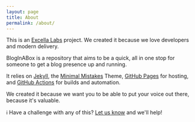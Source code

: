 ```yaml
---
layout: page
title: About
permalink: /about/
---
```


This is an [Excella Labs](https://excellalabs.com/) project. We created it because we love developers and modern delivery.

BlogInABox is a repository that aims to be a quick, all in one stop for someone to get a blog presence up and running.

It relies on [Jekyll](https://jekyllrb.com/), the [Minimal Mistakes](https://github.com/mmistakes/minimal-mistakes) Theme, [GitHub Pages](https://pages.github.com/) for hosting, and [GitHub Actions](https://github.com/features/actions) for builds and automation.

We created it because we want you to be able to put your voice out there, because it's valuable.

:information_source: Have a challenge with any of this? [Let us know](https://github.com/excellalabs/blog-in-a-box/issues/new) and we'll help!
